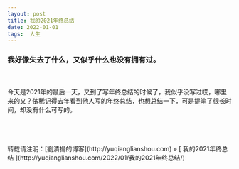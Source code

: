 ```yaml
---
layout: post  
title: 我的2021年终总结
date: 2022-01-01  
tags:  人生
---
```

### 我好像失去了什么，又似乎什么也没有拥有过。
<br/> 
<br/> 
今天是2021年的最后一天，又到了写年终总结的时候了，我似乎没写过哎，哪里来的又？依稀记得去年看到他人写的年终总结，也想总结一下，可是提笔了很长时间，却没有什么可写的。



<br/> 
<br/> 
<br/> 
<br/> 
<br/> 
转载请注明：[劉清揚的博客](http://yuqianglianshou.com) » [ 我的2021年终总结 ](http://yuqianglianshou.com/2022/01/我的2021年终总结/)  
<br/>